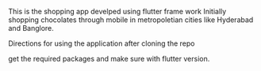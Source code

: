 This is the shopping app develped using flutter frame work
Initially shopping chocolates through mobile in metropoletian cities like
Hyderabad and Banglore.

Directions for using the application after cloning the repo

get the required packages and make sure with flutter version.

